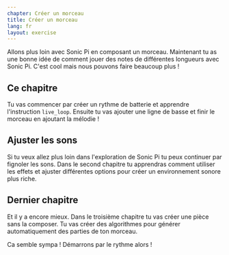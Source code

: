 ```yaml
---
chapter: Créer un morceau
title: Créer un morceau
lang: fr
layout: exercise
---
```


Allons plus loin avec Sonic Pi en composant un morceau. Maintenant tu as une bonne idée de comment jouer des notes de différentes longueurs avec Sonic Pi. C'est cool mais nous pouvons faire beaucoup plus&nbsp;!

## Ce chapitre

Tu vas commencer par créer un rythme de batterie et apprendre l'instruction `live_loop`. Ensuite tu vas ajouter une ligne de basse et finir le morceau en ajoutant la mélodie&nbsp;!

## Ajuster les sons

Si tu veux allez plus loin dans l'exploration de Sonic Pi tu peux continuer par fignoler les sons. Dans le second chapitre tu apprendras comment utiliser les effets et ajuster différentes options pour créer un environnement sonore plus riche.

## Dernier chapitre

Et il y a encore mieux. Dans le troisième chapitre tu vas créer une pièce sans la composer. Tu vas créer des algorithmes pour générer automatiquement des parties de ton morceau.


Ca semble sympa ! Démarrons par le rythme alors&nbsp;!
